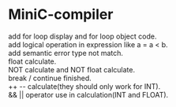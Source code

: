 # MiniC-compiler
add for loop display and for loop object code.    
add logical operation in expression like a = a < b.  
add semantic error type not match.  
float calculate.  
NOT calculate and NOT float calculate.  
break / continue finished.  
++ -- calculate(they should only work for INT).  
&& || operator use in calculation(INT and FLOAT).  
